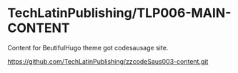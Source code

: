# TechLatinPublishing/TLP006-MAIN-CONTENT


Content for BeutifulHugo theme
got codesausage site.


https://github.com/TechLatinPublishing/zzcodeSaus003-content.git



